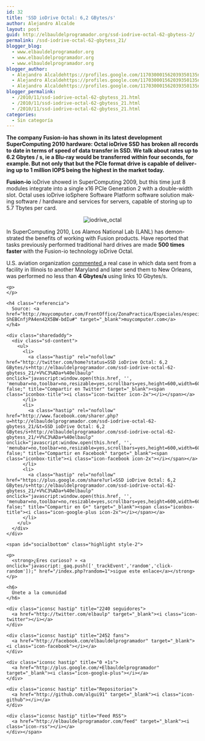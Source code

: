```yaml
---
id: 32
title: 'SSD ioDrive Octal: 6,2 GBytes/s'
author: Alejandro Alcalde
layout: post
guid: http://elbauldelprogramador.org/ssd-iodrive-octal-62-gbytess-2/
permalink: /ssd-iodrive-octal-62-gbytess_21/
blogger_blog:
  - www.elbauldelprogramador.org
  - www.elbauldelprogramador.org
  - www.elbauldelprogramador.org
blogger_author:
  - Alejandro Alcaldehttps://profiles.google.com/117030001562039350135noreply@blogger.com
  - Alejandro Alcaldehttps://profiles.google.com/117030001562039350135noreply@blogger.com
  - Alejandro Alcaldehttps://profiles.google.com/117030001562039350135noreply@blogger.com
blogger_permalink:
  - /2010/11/ssd-iodrive-octal-62-gbytess_21.html
  - /2010/11/ssd-iodrive-octal-62-gbytess_21.html
  - /2010/11/ssd-iodrive-octal-62-gbytess_21.html
categories:
  - Sin categoría
---
```

<div lang="en">
  <strong>The company Fusion-io has shown in its latest development SuperComputing 2010 hardware: Octal ioDrive SSD has broken all records to date in terms of speed of data transfer in SSD. We talk about rates up to 6.2 Gbytes / s, ie a Blu-ray would be transferred within four seconds, for example. But not only that but the PCIe format drive is capable of delivering up to 1 million IOPS being the highest in the market today.</strong></p> 
  
  <p>
    <strong>Fusion-io</strong> ioDrive showed in SuperComputing 2009, but this time just 8 modules integrate into a single x16 PCIe Generation 2 with a double-width slot. Octal uses ioDrive ioSphere Software Platform software solution making software / hardware and services for servers, capable of storing up to 5.7 Tbytes per card.
  </p>
  
  <p style="text-align: center;">
    <img src="http://4.bp.blogspot.com/_IlK2pNFFgGM/TOjwkIrLpjI/AAAAAAAAAE4/wSfF8q7Yzy8/s1600/iodrive_octal.JPG" alt="iodrive_octal" />
  </p>
  
  <p>
    In SuperComputing 2010, Los Alamos National Lab (LANL) has demonstrated the benefits of working with Fusion products. Have reported that tasks previously performed traditional hard drives are made <strong> 500 times faster </strong> with the Fusion-io technology ioDrive Octal.
  </p>
  
  <p>
    U.S. aviation organization <a href="http://www.dvhardware.net/article46622.html" target="_blank"> commented </a> a real case in which data sent from a facility in Illinois to another Maryland and later send them to New Orleans, was performed no less than <strong> 4 Gbytes/s </strong> using links 10 Gbytes/s.</div> 
    
    <p>
    </p>
    
    <h4 class="referencia">
      Source: <a href="http://muycomputer.com/FrontOffice/ZonaPractica/Especiales/especialDet/_wE9ERk2XxDAFrrvfQ2JWaU1Rk_6PXSz6dnyQZOI-ShEBCnfjPA4en42X5BW-bdIu#" target="_blank">muycomputer.com</a>
    </h4>
    
    <div class="sharedaddy">
      <div class="sd-content">
        <ul>
          <li>
            <a class="hastip" rel="nofollow" href="http://twitter.com/home?status=SSD ioDrive Octal: 6,2 GBytes/s+http://elbauldelprogramador.com/ssd-iodrive-octal-62-gbytess_21/+V%C3%ADa+%40elbaulp" onclick="javascript:window.open(this.href, '', 'menubar=no,toolbar=no,resizable=yes,scrollbars=yes,height=600,width=600');return false;" title="Compartir en Twitter" target="_blank"><span class="iconbox-title"><i class="icon-twitter icon-2x"></i></span></a>
          </li>
          <li>
            <a class="hastip" rel="nofollow" href="http://www.facebook.com/sharer.php?u=http://elbauldelprogramador.com/ssd-iodrive-octal-62-gbytess_21/&t=SSD ioDrive Octal: 6,2 GBytes/s+http://elbauldelprogramador.com/ssd-iodrive-octal-62-gbytess_21/+V%C3%ADa+%40elbaulp" onclick="javascript:window.open(this.href, '', 'menubar=no,toolbar=no,resizable=yes,scrollbars=yes,height=600,width=600');return false;" title="Compartir en Facebook" target="_blank"><span class="iconbox-title"><i class="icon-facebook icon-2x"></i></span></a>
          </li>
          <li>
            <a class="hastip" rel="nofollow" href="https://plus.google.com/share?url=SSD ioDrive Octal: 6,2 GBytes/s+http://elbauldelprogramador.com/ssd-iodrive-octal-62-gbytess_21/+V%C3%ADa+%40elbaulp" onclick="javascript:window.open(this.href, '', 'menubar=no,toolbar=no,resizable=yes,scrollbars=yes,height=600,width=600');return false;" title="Compartir en G+" target="_blank"><span class="iconbox-title"><i class="icon-google-plus icon-2x"></i></span></a>
          </li>
        </ul>
      </div>
    </div>
    
    <span id="socialbottom" class="highlight style-2">
    
    <p>
      <strong>¿Eres curioso? » <a onclick="javascript:_gaq.push(['_trackEvent','random','click-random']);" href="/index.php?random=1">sigue este enlace</a></strong>
    </p>
    
    <h6>
      Únete a la comunidad
    </h6>
    
    <div class="iconsc hastip" title="2240 seguidores">
      <a href="http://twitter.com/elbaulp" target="_blank"><i class="icon-twitter"></i></a>
    </div>
    
    <div class="iconsc hastip" title="2452 fans">
      <a href="http://facebook.com/elbauldelprogramador" target="_blank"><i class="icon-facebook"></i></a>
    </div>
    
    <div class="iconsc hastip" title="0 +1s">
      <a href="http://plus.google.com/+Elbauldelprogramador" target="_blank"><i class="icon-google-plus"></i></a>
    </div>
    
    <div class="iconsc hastip" title="Repositorios">
      <a href="http://github.com/algui91" target="_blank"><i class="icon-github"></i></a>
    </div>
    
    <div class="iconsc hastip" title="Feed RSS">
      <a href="http://elbauldelprogramador.com/feed" target="_blank"><i class="icon-rss"></i></a>
    </div></span>
